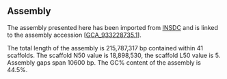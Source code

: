 **Assembly**
--------

The assembly presented here has been imported from [INSDC](http://www.insdc.org) and is linked to the assembly accession [[GCA\_933228735.1](http://www.ebi.ac.uk/ena/data/view/GCA_933228735.1)].

The total length of the assembly is 215,787,317 bp contained within 41 scaffolds.
The scaffold N50 value is 18,898,530, the scaffold L50 value is 5.
Assembly gaps span 10600 bp. The GC% content of the assembly is 44.5%.